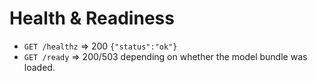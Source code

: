 <!-- SPDX-License-Identifier: Apache-2.0 -->
# Health & Readiness

- `GET /healthz` => 200 `{"status":"ok"}`
- `GET /ready`   => 200/503 depending on whether the model bundle was loaded.
